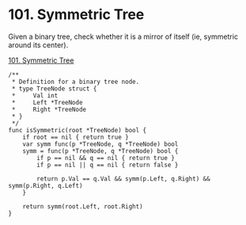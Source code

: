# 101. Symmetric Tree

Given a binary tree, check whether it is a mirror of itself (ie, symmetric around its center).

[101. Symmetric Tree](https://leetcode.com/problems/symmetric-tree/)

```golang
/**
 * Definition for a binary tree node.
 * type TreeNode struct {
 *     Val int
 *     Left *TreeNode
 *     Right *TreeNode
 * }
 */
func isSymmetric(root *TreeNode) bool {
    if root == nil { return true }
    var symm func(p *TreeNode, q *TreeNode) bool
    symm = func(p *TreeNode, q *TreeNode) bool {
        if p == nil && q == nil { return true }
        if p == nil || q == nil { return false }
        
        return p.Val == q.Val && symm(p.Left, q.Right) && symm(p.Right, q.Left)
    }
    
    return symm(root.Left, root.Right)
}

```
